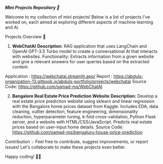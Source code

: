 ***Mini Projects Repository 🚀***

Welcome to my collection of mini projects! Below is a list of projects I've worked on, each aimed at exploring different aspects of machine learning and AI.

Projects Overview 📝

1. **WebChatAI**
**Description:** RAG application that uses LangChain and OpenAI GPT-3.5 Turbo model to create a conversational AI that interacts with websites.
Functionality: Extracts information from a given website and give a relevant answers for user queries based on the extracted content.

Application  : https://webchatai.streamlit.app/
Report : https://abduls-organization-13.gitbook.io/abduls-portfolio/projects/webchatai
Source Code: https://github.com/samad-ms/WebChatAI

2. **Bangalore  Real Estate Price Prediction Website**
**Description:** Develop a real estate price prediction website using sklearn and linear regression with the Bangalore home prices dataset from Kaggle. Includes EDA, data cleaning, outlier detection, feature engineering, dimensionality reduction, hyperparameter tuning, k-fold cross-validation, Python Flask server, and a website with HTML/CSS/JavaScript. Predicts real estate prices based on user-input home details.
Source Code: https://github.com/samad-ms/bengaluru-house-price-prediction



Contribution 💡
Feel free to contribute, suggest improvements, or report issues! Let's collaborate to make these projects even better.

Happy coding! 🚀🔥

